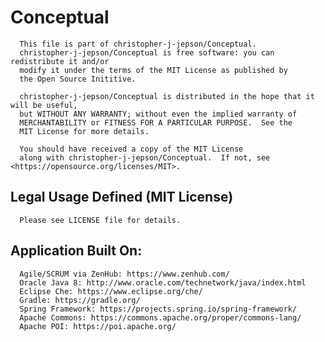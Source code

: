 # Conceptual


      This file is part of christopher-j-jepson/Conceptual. 
      christopher-j-jepson/Conceptual is free software: you can redistribute it and/or
      modify it under the terms of the MIT License as published by
      the Open Source Inititive.
      
      christopher-j-jepson/Conceptual is distributed in the hope that it will be useful,
      but WITHOUT ANY WARRANTY; without even the implied warranty of 
      MERCHANTABILITY or FITNESS FOR A PARTICULAR PURPOSE.  See the 
      MIT License for more details.
      
      You should have received a copy of the MIT License 
      along with christopher-j-jepson/Conceptual.  If not, see <https://opensource.org/licenses/MIT>.



   ## Legal Usage Defined (MIT License)   
   
      Please see LICENSE file for details.
      


   ## Application Built On:
   
      Agile/SCRUM via ZenHub: https://www.zenhub.com/
      Oracle Java 8: http://www.oracle.com/technetwork/java/index.html
      Eclipse Che: https://www.eclipse.org/che/
      Gradle: https://gradle.org/
      Spring Framework: https://projects.spring.io/spring-framework/
      Apache Commons: https://commons.apache.org/proper/commons-lang/
      Apache POI: https://poi.apache.org/
